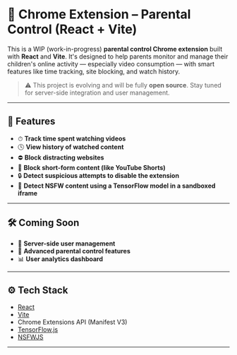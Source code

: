 # 🧩 Chrome Extension – Parental Control (React + Vite)

This is a WIP (work-in-progress) **parental control Chrome extension** built with **React** and **Vite**. It's designed to help parents monitor and manage their children's online activity — especially video consumption — with smart features like time tracking, site blocking, and watch history.



> ⚠️ This project is evolving and will be fully **open source**. Stay tuned for server-side integration and user management.

---

## 🚀 Features

- ⏱ **Track time spent watching videos**
- 🕓 **View history of watched content**
- ⛔ **Block distracting websites**
- 🚫 **Block short-form content (like YouTube Shorts)**
- 🔒 **Detect suspicious attempts to disable the extension**
- 🧠 **Detect NSFW content using a TensorFlow model in a sandboxed iframe**

---

## 🛠 Coming Soon

- 👥 **Server-side user management**
- 🧩 **Advanced parental control features**
- 📊 **User analytics dashboard**

---

## ⚙️ Tech Stack

- [React](https://react.dev/)
- [Vite](https://vitejs.dev/)
- Chrome Extensions API (Manifest V3)
- [TensorFlow.js](https://www.tensorflow.org/js)
- [NSFWJS](https://github.com/infinitered/nsfwjs)

---
